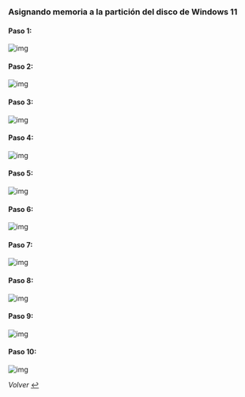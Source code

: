 ### Asignando memoria a la partición del disco de Windows 11
####

#### Paso 1:
![img](../img/paso1.png)
####
#### Paso 2:
![img](../img/paso2.png)
####
#### Paso 3:
![img](../img/paso3.png)
####
#### Paso 4:
![img](../img/paso4.png)
####
#### Paso 5:
![img](../img/paso5.png)
####
#### Paso 6:
![img](../img/paso6.png)
####
#### Paso 7:
![img](../img/paso6.png)
####
#### Paso 8:
![img](../img/paso6.png)
####
#### Paso 9:
![img](../img/paso6.png)
####
#### Paso 10:
![img](../img/paso6.png)

*Volver* [:leftwards_arrow_with_hook:](..)
